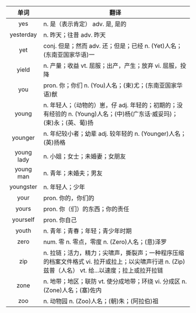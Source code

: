 |单词|翻译  |
|:--:|--| 
|	yes  		|		n. 是（表示肯定） adv. 是, 是的	|		
|	yesterday  		|		n. 昨天；往昔 adv. 昨天	|		
|	yet  		|		conj. 但是；然而 adv. 还；但是；已经 n. (Yet)人名；(东南亚国家华语)一	|		
|	yield  		|		n. 产量；收益 vt. 屈服；出产，产生；放弃 vi. 屈服，投降	|		
|	you  		|		pron. 你；你们 n. (You)人名；(柬)尤；(东南亚国家华语)猷	|		
|	young  		|		n. 年轻人；（动物的）崽，仔 adj. 年轻的；初期的；没有经验的 n. (Young)人名；(中)杨(广东话·威妥玛)；(柬)永；(英、葡)扬	|		
|	younger  		|		n. 年纪较小者；幼辈 adj. 较年轻的 n. (Younger)人名；(英)扬格	|		
|	young lady  		|		n. 小姐；女士；未婚妻；女朋友	|		
|	young man  		|		n. 青年；未婚夫；男友	|		
|	youngster  		|		n. 年轻人；少年	|		
|	your  		|		pron. 你的，你们的	|		
|	yours  		|		pron. 你（们）的东西；你的责任	|		
|	yourself  		|		pron. 你自己	|		
|	youth  		|		n. 青年；青春；年轻；青少年时期	|		
|	zero  		|		num. 零 n. 零点，零度 n. (Zero)人名；(意)泽罗	|		
|	zip  		|		n. 拉链；活力，精力；尖啸声，撕裂声；一种程序压缩的档案文件格式 vi. 拉开或拉上；以尖啸声行进 n. (Zip)兹普（人名） vt. 给...以速度；拉上或拉开拉链	|		
|	zone  		|		n. 地带；地区；联防 vt. 使分成地带；环绕 vi. 分成区 n. (Zone)人名；(塞)佐内	|		
|	zoo  		|		n. 动物园 n. (Zoo)人名；(朝)朱；(阿拉伯)祖	|		
